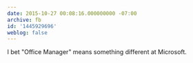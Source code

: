 ```yaml
---
date: 2015-10-27 00:08:16.000000000 -07:00
archive: fb
id: '1445929696'
weblog: false
---
```


I bet "Office Manager" means something different at Microsoft.
